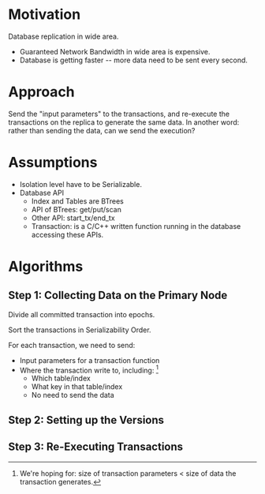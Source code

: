 # Motivation

Database replication in wide area.

* Guaranteed Network Bandwidth in wide area is expensive.
* Database is getting faster -- more data need to be sent every second.

# Approach

Send the "input parameters" to the transactions, and re-execute the transactions on the replica to generate the same data. In another word: rather than sending the data, can we send the execution?

# Assumptions

* Isolation level have to be Serializable.
* Database API
  * Index and Tables are BTrees
  * API of BTrees: get/put/scan
  * Other API: start_tx/end_tx
  * Transaction: is a C/C++ written function running in the database accessing these APIs.

# Algorithms

## Step 1: Collecting Data on the Primary Node

Divide all committed transaction into epochs.

Sort the transactions in Serializability Order.

For each transaction, we need to send:

* Input parameters for a transaction function
* Where the transaction write to, including: [^step1-note]
  * Which table/index
  * What key in that table/index
  * No need to send the data

[^step1-note]: We're hoping for: size of transaction parameters < size of data the transaction generates.

## Step 2: Setting up the Versions



## Step 3: Re-Executing Transactions
